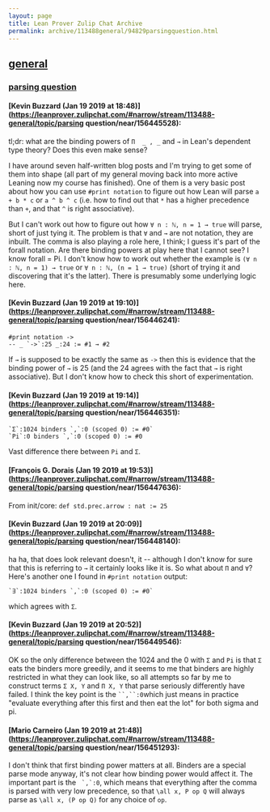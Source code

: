 ```yaml
---
layout: page
title: Lean Prover Zulip Chat Archive 
permalink: archive/113488general/94829parsingquestion.html
---
```


## [general](index.html)
### [parsing question](94829parsingquestion.html)

#### [Kevin Buzzard (Jan 19 2019 at 18:48)](https://leanprover.zulipchat.com/#narrow/stream/113488-general/topic/parsing question/near/156445528):
tl;dr: what are the binding powers of `Π  _ , _` and `→` in Lean's dependent type theory? Does this even make sense?

I have around seven half-written blog posts and I'm trying to get some of them into shape (all part of my general moving back into more active Leaning now my course has finished). One of them is a very basic post about how you can use `#print notation` to figure out how Lean will parse `a + b * c` or `a ^ b ^ c` (i.e. how to find out that `*` has a higher precedence than `+`, and that `^` is right associative).

But I can't work out how to figure out how `∀ n : ℕ, n = 1 → true` will parse, short of just tying it. The problem is that `∀` and `→` are not notation, they are inbuilt. The comma is also playing a role here, I think; I guess it's part of the forall notation. Are there binding powers at play here that I cannot see? I know forall = Pi. I don't know how to work out whether the example is `(∀ n : ℕ, n = 1) → true` or `∀ n : ℕ, (n = 1 → true)` (short of trying it and discovering that it's the latter). There is presumably some underlying logic here.

#### [Kevin Buzzard (Jan 19 2019 at 19:10)](https://leanprover.zulipchat.com/#narrow/stream/113488-general/topic/parsing question/near/156446241):
```lean
#print notation ->
-- _ `->`:25 _:24 := #1 → #2
```
If `→` is supposed to be exactly the same as `->` then this is evidence that the binding power of `→` is 25 (and the 24 agrees with the fact that `→` is right associative). But I don't know how to check this short of experimentation.

#### [Kevin Buzzard (Jan 19 2019 at 19:14)](https://leanprover.zulipchat.com/#narrow/stream/113488-general/topic/parsing question/near/156446351):
```
`Σ`:1024 binders `,`:0 (scoped 0) := #0`
`Pi`:0 binders `,`:0 (scoped 0) := #0
```
Vast difference there between `Pi` and `Σ`.

#### [François G. Dorais (Jan 19 2019 at 19:53)](https://leanprover.zulipchat.com/#narrow/stream/113488-general/topic/parsing question/near/156447636):
From init/core: `def std.prec.arrow : nat := 25`

#### [Kevin Buzzard (Jan 19 2019 at 20:09)](https://leanprover.zulipchat.com/#narrow/stream/113488-general/topic/parsing question/near/156448140):
ha ha, that does look relevant doesn't, it -- although I don't know for sure that this is referring to `→` it certainly looks like it is. So what about `Π` and `∀`? Here's another one I found in `#print notation` output:

```
`∃`:1024 binders `,`:0 (scoped 0) := #0`
```
which agrees with `Σ`.

#### [Kevin Buzzard (Jan 19 2019 at 20:52)](https://leanprover.zulipchat.com/#narrow/stream/113488-general/topic/parsing question/near/156449546):
OK so the only difference between the 1024 and the 0 with `Σ` and `Pi` is that `Σ` eats the binders more greedily, and it seems to me that binders are highly restricted in what they can look like, so all attempts so far by me to construct terms  `Σ X, Y` and `Π X, Y` that parse seriously differently have failed. I think the key point is the ` ``,``:0 `which just means in practice "evaluate everything after this first and then eat the lot" for both sigma and pi.

#### [Mario Carneiro (Jan 19 2019 at 21:48)](https://leanprover.zulipchat.com/#narrow/stream/113488-general/topic/parsing question/near/156451293):
I don't think that first binding power matters at all. Binders are a special parse mode anyway,  it's not clear how binding power would affect it. The important part is the `` `,`:0``, which means that everything after the comma is parsed with very low precedence, so that `\all x, P op Q` will always parse as `\all x, (P op Q)` for any choice of `op`.

